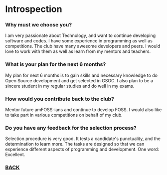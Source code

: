 # Introspection

### Why must we choose you?
I am very passionate about Technology, and want to continue developing software and codes. I have some experience in programming as well as competitions. The club have many awesome developers and peers. I would love to work with them as well as learn from my mentors and teachers.

### What is your plan for the next 6 months?
My plan for next 6 months is to gain skills and necessary knowledge to do Open Source development and get selected in GSOC. I also plan to be a sincere student in my regular studies and do well in my exams.

### How would you contribute back to the club?
Mentor future amFOSS-ians and continue to develop FOSS. I would also like to take part in various competitions on behalf of my club.

### Do you have any feedback for the selection process?
Selection procedure is very good. It tests a candidate's punctuality, and the determination to learn more. The tasks are designed so that we can experience different aspects of programming and development. One word: Excellent.

### [BACK](https://github.com/theamankumarsingh/amfoss-tasks)
